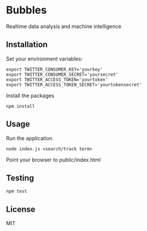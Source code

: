 # Bubbles

Realtime data analysis and machine intelligence

## Installation

Set your environment variables:

```
export TWITTER_CONSUMER_KEY='yourkey'
export TWITTER_CONSUMER_SECRET='yoursecret'
export TWITTER_ACCESS_TOKEN='yourtoken'
export TWITTER_ACCESS_TOKEN_SECRET='yourtokensecret'
```

Install the packages
```
npm install
```

## Usage

Run the application
```
node index.js <search/track term>
```

Point your browser to public/index.html

## Testing

```
npm test
```

## License

MIT
